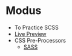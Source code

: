 # Modus
* To Practice SCSS
* [Live Preview](#)
* CSS Pre-Processors
  * [SASS](https://sass-lang.com/)